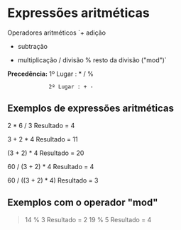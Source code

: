 # Expressões aritméticas
Operadores aritméticos
`+ adição
- subtração
* multiplicação
/ divisão
% resto da divisão ("mod")`

**Precedência:** 1º Lugar : * / %

                 2º Lugar : + -
  
## Exemplos de expressões aritméticas
2 * 6 / 3 Resultado = 4 

3 + 2 * 4 Resultado = 11

(3 + 2) * 4 Resultado = 20

60 / (3 + 2) * 4 Resultado = 4

60 / ((3 + 2) * 4) Resultado = 3

## Exemplos com o operador "mod"
> 14 % 3 Resultado = 2
> 19 % 5 Resultado = 4
